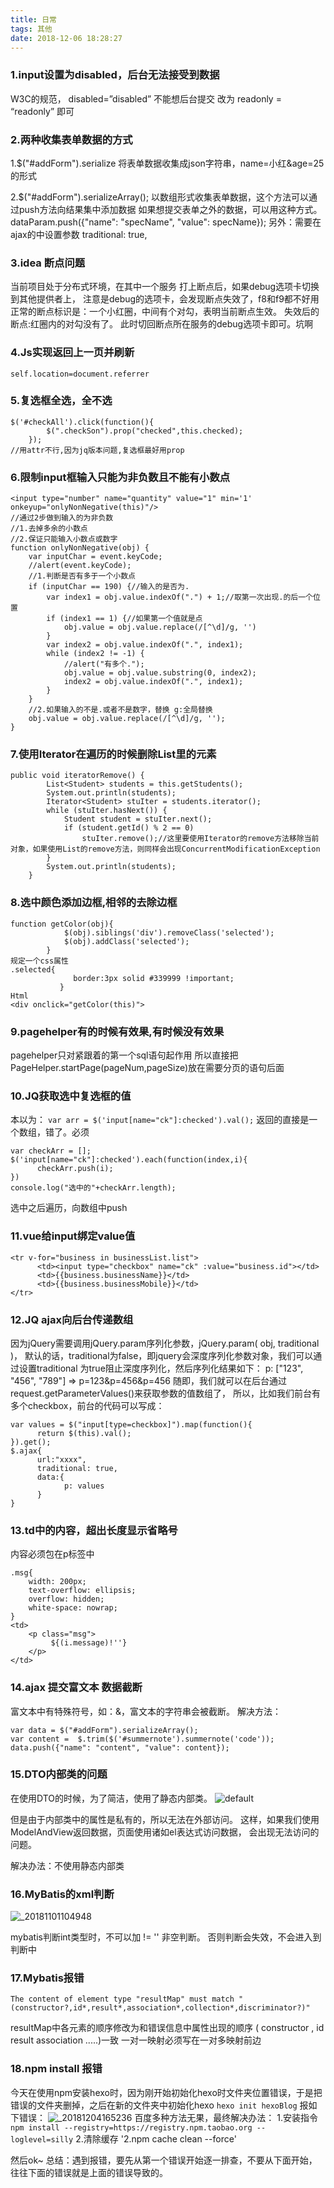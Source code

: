 ```yaml
---
title: 日常
tags: 其他
date: 2018-12-06 18:28:27
---
```


### 1.input设置为disabled，后台无法接受到数据
 W3C的规范，
disabled=”disabled” 不能想后台提交
 改为 readonly = “readonly” 即可

### 2.两种收集表单数据的方式
1.$("#addForm").serialize
将表单数据收集成json字符串，name=小红&age=25    的形式

2.$("#addForm").serializeArray();
以数组形式收集表单数据，这个方法可以通过push方法向结果集中添加数据
如果想提交表单之外的数据，可以用这种方式。
dataParam.push({"name": "specName", "value": specName});
另外：需要在ajax的中设置参数
traditional: true,

### 3.idea 断点问题
当前项目处于分布式环境，在其中一个服务 打上断点后，如果debug选项卡切换到其他提供者上，
注意是debug的选项卡，会发现断点失效了，f8和f9都不好用
正常的断点标识是：一个小红圈，中间有个对勾，表明当前断点生效。
失效后的断点:红圈内的对勾没有了。
此时切回断点所在服务的debug选项卡即可。坑啊

### 4.Js实现返回上一页并刷新
```
self.location=document.referrer
```

### 5.复选框全选，全不选
```
$('#checkAll').click(function(){ 
	    $(".checkSon").prop("checked",this.checked); 
	});
//用attr不行,因为jq版本问题,复选框最好用prop
```

### 6.限制input框输入只能为非负数且不能有小数点
```
<input type="number" name="quantity" value="1" min='1' onkeyup="onlyNonNegative(this)"/>
//通过2步做到输入的为非负数
//1.去掉多余的小数点
//2.保证只能输入小数点或数字
function onlyNonNegative(obj) {
    var inputChar = event.keyCode;
    //alert(event.keyCode);
    //1.判断是否有多于一个小数点
    if (inputChar == 190) {//输入的是否为.
        var index1 = obj.value.indexOf(".") + 1;//取第一次出现.的后一个位置
        if (index1 == 1) {//如果第一个值就是点
            obj.value = obj.value.replace(/[^\d]/g, '')
        }
        var index2 = obj.value.indexOf(".", index1);
        while (index2 != -1) {
            //alert("有多个.");
            obj.value = obj.value.substring(0, index2);
            index2 = obj.value.indexOf(".", index1);
        }
    }
    //2.如果输入的不是.或者不是数字，替换 g:全局替换
    obj.value = obj.value.replace(/[^\d]/g, '');
}
```

### 7.使用Iterator在遍历的时候删除List里的元素
```
public void iteratorRemove() {
        List<Student> students = this.getStudents();
        System.out.println(students);
        Iterator<Student> stuIter = students.iterator();
        while (stuIter.hasNext()) {
            Student student = stuIter.next();
            if (student.getId() % 2 == 0)
                stuIter.remove();//这里要使用Iterator的remove方法移除当前对象，如果使用List的remove方法，则同样会出现ConcurrentModificationException
        }
        System.out.println(students);
    }

```

### 8.选中颜色添加边框,相邻的去除边框
```
function getColor(obj){
			$(obj).siblings('div').removeClass('selected');
			$(obj).addClass('selected');
		}
规定一个css属性
.selected{
		      border:3px solid #339999 !important;
		   }	
Html
<div onclick="getColor(this)">

```
### 9.pagehelper有的时候有效果,有时候没有效果
pagehelper只对紧跟着的第一个sql语句起作用
所以直接把PageHelper.startPage(pageNum,pageSize)放在需要分页的语句后面

### 10.JQ获取选中复选框的值
本以为：
`var arr = $('input[name="ck"]:checked').val();`
返回的直接是一个数组，错了。必须
```
var checkArr = [];
$('input[name="ck"]:checked').each(function(index,i){
      checkArr.push(i);
})
console.log("选中的"+checkArr.length);
```
选中之后遍历，向数组中push

### 11.vue给input绑定value值
```
<tr v-for="business in businessList.list">
      <td><input type="checkbox" name="ck" :value="business.id"></td>
      <td>{{business.businessName}}</td>
      <td>{{business.businessMobile}}</td>
</tr>
```

### 12.JQ ajax向后台传递数组
因为jQuery需要调用jQuery.param序列化参数，jQuery.param( obj, traditional )，
默认的话，traditional为false，即jquery会深度序列化参数对象，我们可以通过设置traditional 为true阻止深度序列化，然后序列化结果如下：
p: ["123", "456", "789"]    =>    p=123&p=456&p=456
随即，我们就可以在后台通过request.getParameterValues()来获取参数的值数组了，
所以，比如我们前台有多个checkbox，前台的代码可以写成：
```
var values = $("input[type=checkbox]").map(function(){
      return $(this).val();
}).get();
$.ajax{
      url:"xxxx",
      traditional: true,
      data:{
            p: values 
      }
}
```
### 13.td中的内容，超出长度显示省略号
内容必须包在p标签中
```
.msg{
    width: 200px;
    text-overflow: ellipsis;
    overflow: hidden;
    white-space: nowrap;
}
<td>
    <p class="msg">
         ${(i.message)!''}
    </p>
</td>
```

### 14.ajax 提交富文本 数据截断
富文本中有特殊符号，如：&，富文本的字符串会被截断。
解决方法：
```
var data = $("#addForm").serializeArray();
var content =  $.trim($('#summernote').summernote('code'));
data.push({"name": "content", "value": content});
```

### 15.DTO内部类的问题
在使用DTO的时候，为了简洁，使用了静态内部类。
![default](https://user-images.githubusercontent.com/21356733/47355981-697e0c00-d6f5-11e8-8878-297e0e5cb5fe.png)

但是由于内部类中的属性是私有的，所以无法在外部访问。
这样，如果我们使用ModelAndView返回数据，页面使用诸如el表达式访问数据，
会出现无法访问的问题。

解决办法：不使用静态内部类

### 16.MyBatis的xml判断
![_20181101104948](https://user-images.githubusercontent.com/21356733/47829740-de230b80-ddc3-11e8-8a1a-df6fba37eaae.png)

mybatis判断int类型时，不可以加  != ''  非空判断。
否则判断会失效，不会进入到判断中

### 17.Mybatis报错
`The content of element type "resultMap" must match "(constructor?,id*,result*,association*,collection*,discriminator?)"`

resultMap中各元素的顺序修改为和错误信息中属性出现的顺序
( constructor ,  id   result  association .....)一致
一对一映射必须写在一对多映射前边

### 18.npm install 报错
今天在使用npm安装hexo时，因为刚开始初始化hexo时文件夹位置错误，于是把错误的文件夹删掉，之后在新的文件夹中初始化hexo
`hexo init hexoBlog`
报如下错误：
![_20181204165236](https://user-images.githubusercontent.com/21356733/49430154-40b56000-f7e5-11e8-890e-b4a7574b0382.png)
百度多种方法无果，最终解决办法：
1.安装指令
`npm install --registry=https://registry.npm.taobao.org --loglevel=silly`
2.清除缓存
'2.npm cache clean --force'

然后ok~
总结：遇到报错，要先从第一个错误开始逐一排查，不要从下面开始，往往下面的错误就是上面的错误导致的。


